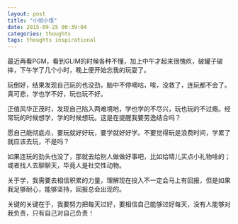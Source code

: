 ```yaml
---
layout: post
title: "小彻小悟"
date: 2015-09-25 00:39:04
categories: thoughts
tags: thoughts inspirational
---
```



最近再看PGM，看到GLIM的时候各种不懂，加上中午才起来很愧疚，破罐子破摔，下午学了几个小时，晚上便开始忘我的玩耍了。

玩倒好，结果发现自己玩的也没劲，脑中不停嘀咕，唉，没救了，连玩都不会了。真可悲，学也学不好，玩也玩不好。

正值风华正茂时，发现自己陷入两难境地，学也学的不尽兴，玩也玩的不过瘾。经常玩的时候想学，学的时候想玩。这是在提醒我要劳逸结合吗？

愿自己能彻底点，要玩就好好玩，要学就好好学。不要觉得玩是浪费时间，学累了就应该去玩，不是吗？

如果连玩的劲头也没了，那就去给别人做做好事吧，比如给晴儿买点小礼物啥的；或者找人去聊聊天，毕竟人是社交性动物。

关于学，我需要去相信积累的力量，理解现在投入不一定会马上有回报，但是如果我足够耐心，能够坚持，回报总会出现的。

关键的关键在于，我要努力把每天过好，要相信自己能够过好每天，没有人能够对我负责，只有自己对自己负责！
